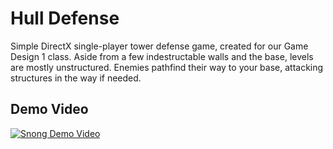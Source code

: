 # Hull Defense
Simple DirectX single-player tower defense game, created for our Game Design 1 class. Aside from a few indestructable walls and the base, levels are mostly unstructured. Enemies pathfind their way to your base, attacking structures in the way if needed.

## Demo Video
[![Snong Demo Video](http://img.youtube.com/vi/l6SNk6Xgmao/0.jpg)](https://www.youtube.com/watch?v=l6SNk6Xgmao "Hull Defense Demo Video")
